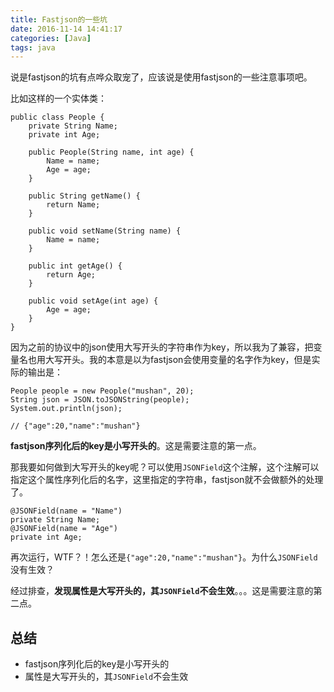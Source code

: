 ```yaml
---
title: Fastjson的一些坑
date: 2016-11-14 14:41:17
categories: [Java]
tags: java
---
```


说是fastjson的坑有点哗众取宠了，应该说是使用fastjson的一些注意事项吧。

比如这样的一个实体类：

```
public class People {
    private String Name;
    private int Age;

    public People(String name, int age) {
        Name = name;
        Age = age;
    }

    public String getName() {
        return Name;
    }

    public void setName(String name) {
        Name = name;
    }

    public int getAge() {
        return Age;
    }

    public void setAge(int age) {
        Age = age;
    }
}
```

因为之前的协议中的json使用大写开头的字符串作为key，所以我为了兼容，把变量名也用大写开头。我的本意是以为fastjson会使用变量的名字作为key，但是实际的输出是：

```
People people = new People("mushan", 20);
String json = JSON.toJSONString(people);
System.out.println(json);

// {"age":20,"name":"mushan"}
```

**fastjson序列化后的key是小写开头的**。这是需要注意的第一点。

那我要如何做到大写开头的key呢？可以使用`JSONField`这个注解，这个注解可以指定这个属性序列化后的名字，这里指定的字符串，fastjson就不会做额外的处理了。

```
@JSONField(name = "Name")
private String Name;
@JSONField(name = "Age")
private int Age;
```

再次运行，WTF？！怎么还是`{"age":20,"name":"mushan"}`。为什么`JSONField`没有生效？

经过排查，**发现属性是大写开头的，其`JSONField`不会生效**。。。这是需要注意的第二点。

## 总结

- fastjson序列化后的key是小写开头的
- 属性是大写开头的，其`JSONField`不会生效

